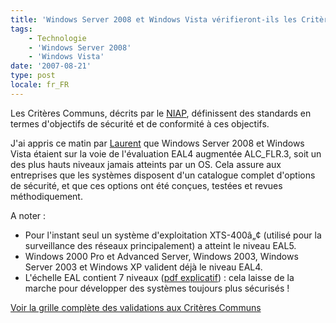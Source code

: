 ```yaml
---
title: 'Windows Server 2008 et Windows Vista vérifieront-ils les Critères Communs ?'
tags:
    - Technologie
    - 'Windows Server 2008'
    - 'Windows Vista'
date: '2007-08-21'
type: post
locale: fr_FR
---
```


Les Critères Communs, décrits par le [NIAP](https://www.niap-ccevs.org/index.cfm?&amp;CFID=271507&amp;CFTOKEN=510b74cc682fa98f-789578AF-A471-243B-5D522F6FC64D77AE), définissent des standards en termes d'objectifs de sécurité et de conformité à ces objectifs.

J'ai appris ce matin par [Laurent](http://blogs.msdn.com/b/laurelle/archive/2007/08/21/windows-vista-et-windows-server-2008-en-route-pour-les-common-criteria.aspx) que Windows Server 2008 et Windows Vista étaient sur la voie de l'évaluation EAL4 augmentée ALC_FLR.3, soit un des plus hauts niveaux jamais atteints par un OS. Cela assure aux entreprises que les systèmes disposent d'un catalogue complet d'options de sécurité, et que ces options ont été conçues, testées et revues méthodiquement.

A noter&nbsp;:

*   Pour l'instant seul un système d'exploitation XTS-400â„¢ (utilisé pour la surveillance des réseaux principalement) a atteint le niveau EAL5.
*   Windows 2000 Pro et Advanced Server, Windows 2003, Windows Server 2003 et Windows XP valident déjà le niveau EAL4.
*   L'échelle EAL contient 7 niveaux ([pdf explicatif](https://www.cetic.be/IMG/pdf/Crit_resCommuns-EricGheur-050602-V2.pdf)) : cela laisse de la marche pour développer des systèmes toujours plus sécurisés&nbsp;!

[Voir la grille complète des validations aux Critères Communs](https://www.niap-ccevs.org/vpl/index.cfm?&amp;CFID=271519&amp;CFTOKEN=973221071fef4bd5-78A41556-051B-D9A8-D61482373D990FA9)